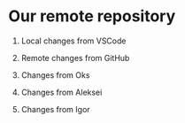 # Our remote repository

1. Local changes from VSCode

2. Remote changes from GitHub

3. Changes from Oks

4. Changes from Aleksei

5. Changes from Igor

